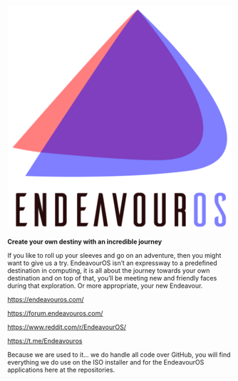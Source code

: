 <img src="https://raw.githubusercontent.com/endeavouros-team/artwork-images-logo/master/icons/endeavouros.png" alt="banner" width="600"/>

**Create your own destiny with an incredible journey**

If you like to roll up your sleeves and go on an adventure, then you might want to give us a try. EndeavourOS isn’t an expressway to a predefined destination in computing, it is all about the journey towards your own destination and on top of that, you’ll be meeting new and friendly faces during that exploration. Or more appropriate, your new Endeavour.


https://endeavouros.com/

https://forum.endeavouros.com/

https://www.reddit.com/r/EndeavourOS/

https://t.me/Endeavouros


Because we are used to it... we do handle all code over GitHub, you will find everything we do use on the ISO installer and for the EndeavourOS applications here at the repositories.
